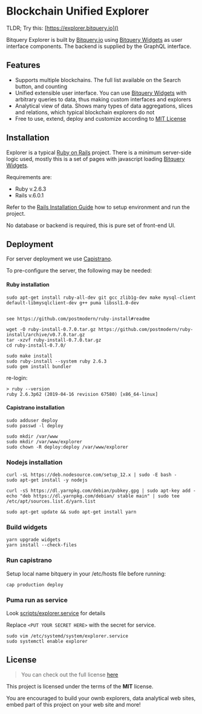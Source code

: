 Blockchain Unified Explorer
============

TLDR; Try this: [https://explorer.bitquery.io]()

Bitquery Explorer is built by [Bitquery.io](https://bitquery.io) using 
[Bitquery Widgets](https://github.com/bitquery/widgets) as user interface
components. The backend is supplied by the GraphQL interface.

## Features

- Supports multiple blockchains. The full list available on the Search button, and counting
- Unified extensible user interface. You can use [Bitquery Widgets](https://github.com/bitquery/widgets) 
with arbitrary queries to data, thus making custom interfaces and explorers
- Analytical view of data. Shows many types of data aggregations, slices and relations, which 
typical blockchain explorers do not
- Free to use, extend, deploy and customize according to [MIT License](https://github.com/bitquery/explorer/blob/master/LICENSE)

## Installation

Explorer is a typical [Ruby on Rails](https://rubyonrails.org/) project.
There is a minimum server-side logic used, mostly this is a set of pages with 
javascript loading [Bitquery Widgets](https://github.com/bitquery/widgets).


Requirements are:

- Ruby v.2.6.3
- Rails v.6.0.1

Refer to the [Rails Installation Guide](https://guides.rubyonrails.org/) how to setup environment and run the project.

No database or backend is required, this is pure set of front-end UI.


## Deployment

For server deployment we use [Capistrano](https://github.com/capistrano/capistrano).

To pre-configure the server, the following may be needed:

####  Ruby installation

```
sudo apt-get install ruby-all-dev git gcc zlib1g-dev make mysql-client default-libmysqlclient-dev g++ puma libssl1.0-dev


see https://github.com/postmodern/ruby-install#readme

wget -O ruby-install-0.7.0.tar.gz https://github.com/postmodern/ruby-install/archive/v0.7.0.tar.gz
tar -xzvf ruby-install-0.7.0.tar.gz
cd ruby-install-0.7.0/

sudo make install
sudo ruby-install --system ruby 2.6.3
sudo gem install bundler
```

re-login:
```
> ruby --version
ruby 2.6.3p62 (2019-04-16 revision 67580) [x86_64-linux]
```

####  Capistrano installation

```
sudo adduser deploy
sudo passwd -l deploy

sudo mkdir /var/www
sudo mkdir /var/www/explorer
sudo chown -R deploy:deploy /var/www/explorer
```

### Nodejs installation

```
curl -sL https://deb.nodesource.com/setup_12.x | sudo -E bash -
sudo apt-get install -y nodejs

curl -sS https://dl.yarnpkg.com/debian/pubkey.gpg | sudo apt-key add -
echo "deb https://dl.yarnpkg.com/debian/ stable main" | sudo tee /etc/apt/sources.list.d/yarn.list

sudo apt-get update && sudo apt-get install yarn
```

### Build widgets

```
yarn upgrade widgets
yarn install --check-files
```

### Run capistrano

Setup local name bitquery in your /etc/hosts file before running:

```
cap production deploy
```

### Puma run as service

Look [scripts/explorer.service](explorer.service) for details

Replace `<PUT YOUR SECRET HERE>` with the secret for service.

```
sudo vim /etc/systemd/system/explorer.service
sudo systemctl enable explorer
```

## License
>You can check out the full license [here](https://github.com/bitquery/explorer/blob/master/LICENSE)

This project is licensed under the terms of the **MIT** license.

You are encouraged to build your ownb explorers, data analytical web sites, embed part of this project on your web site
and more!
